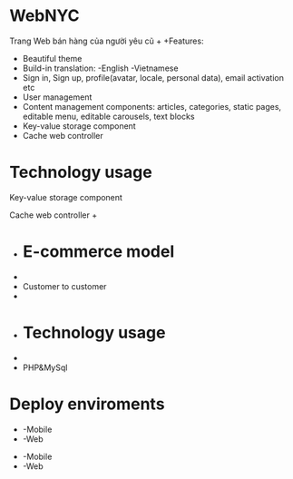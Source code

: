 # WebNYC
 Trang Web bán hàng của người yêu cũ
+
+Features:
+  Beautiful theme
+  Build-in translation:
    -English
    -Vietnamese
+  Sign in, Sign up, profile(avatar, locale, personal data), email activation etc
+  User management
+  Content management components: articles, categories, static pages, editable menu, editable carousels, text blocks
+  Key-value storage component
+  Cache web controller
# Technology usage
 Key-value storage component
   
   Cache web controller
+  
+  # E-commerce model
+  
+  Customer to customer
+  
+  # Technology usage
+   
+   PHP&MySql
# Deploy enviroments
    
-   -Mobile
-   -Web
+    -Mobile
+    -Web
